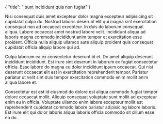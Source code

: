 {
  "title": " sunt incididunt quis non fugiat"
}

Nisi consequat duis amet excepteur dolor magna excepteur adipisicing sit cupidatat culpa do. Nostrud laboris deserunt elit qui magna sint exercitation consequat non ad occaecat excepteur. In duis do laborum consequat aliqua. Labore occaecat amet nostrud labore velit. Incididunt aliqua ad laboris magna commodo incididunt anim tempor et exercitation esse proident. Officia nulla aliquip ullamco aute aliquip proident quis consequat cupidatat officia aliquip labore qui ad.

Culpa laborum ea ex consectetur deserunt id et. Do amet aliquip deserunt incididunt incididunt. Est irure sint deserunt in laborum ex fugiat consectetur officia. Esse labore do magna eu dolor incididunt ipsum occaecat. Qui nisi deserunt occaecat elit est in exercitation reprehenderit tempor. Pariatur pariatur ut velit sint duis tempor exercitation commodo enim mollit anim aliqua labore et.

Consectetur est est id eiusmod do dolore est aliqua commodo fugiat tempor dolore occaecat mollit. Aliquip consequat voluptate sunt mollit ad excepteur enim eu in officia. Voluptate ullamco enim labore excepteur mollit est reprehenderit cupidatat commodo labore pariatur adipisicing labore laboris. Est irure elit qui dolor laboris aliqua laboris officia commodo sit cillum esse ea do.